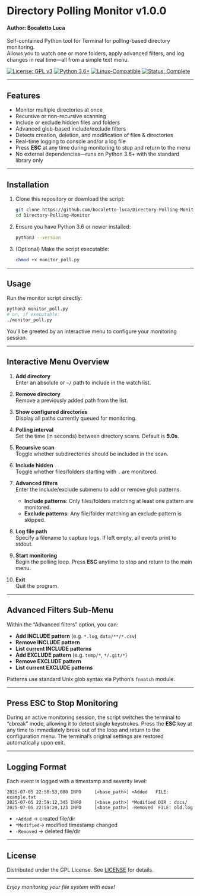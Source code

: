 # Directory Polling Monitor v1.0.0
#### Author: Bocaletto Luca

Self-contained Python tool for Terminal for polling-based directory monitoring.  
Allows you to watch one or more folders, apply advanced filters, and log changes in real time—all from a simple text menu.

[![License: GPL v3](https://img.shields.io/badge/License-GPLv3-blue?style=for-the-badge&logo=gnu)](LICENSE) [![Python 3.6+](https://img.shields.io/badge/Python-3.6%2B-blue?style=for-the-badge&logo=python)](https://www.python.org/) [![Linux-Compatible](https://img.shields.io/badge/Linux-Compatible-blue?style=for-the-badge&logo=linux)](https://www.kernel.org/) [![Status: Complete](https://img.shields.io/badge/Status-Complete-brightgreen?style=for-the-badge)](https://github.com/bocaletto-luca/Directory-Monitor)

---

## Features

- Monitor multiple directories at once
- Recursive or non-recursive scanning
- Include or exclude hidden files and folders
- Advanced glob-based include/exclude filters
- Detects creation, deletion, and modification of files & directories
- Real-time logging to console and/or a log file
- Press **ESC** at any time during monitoring to stop and return to the menu
- No external dependencies—runs on Python 3.6+ with the standard library only

---

## Installation

1. Clone this repository or download the script:
   ```bash
   git clone https://github.com/bocaletto-luca/Directory-Polling-Monitor.git
   cd Directory-Polling-Monitor
   ```

2. Ensure you have Python 3.6 or newer installed:
   ```bash
   python3 --version
   ```

3. (Optional) Make the script executable:
   ```bash
   chmod +x monitor_poll.py
   ```

---

## Usage

Run the monitor script directly:
```bash
python3 monitor_poll.py
# or, if executable:
./monitor_poll.py
```

You’ll be greeted by an interactive menu to configure your monitoring session.

---

## Interactive Menu Overview

1. **Add directory**  
   Enter an absolute or `~/` path to include in the watch list.

2. **Remove directory**  
   Remove a previously added path from the list.

3. **Show configured directories**  
   Display all paths currently queued for monitoring.

4. **Polling interval**  
   Set the time (in seconds) between directory scans. Default is **5.0s**.

5. **Recursive scan**  
   Toggle whether subdirectories should be included in the scan.

6. **Include hidden**  
   Toggle whether files/folders starting with `.` are monitored.

7. **Advanced filters**  
   Enter the include/exclude submenu to add or remove glob patterns.  
   - **Include patterns**: Only files/folders matching at least one pattern are monitored.  
   - **Exclude patterns**: Any file/folder matching an exclude pattern is skipped.

8. **Log file path**  
   Specify a filename to capture logs. If left empty, all events print to stdout.

9. **Start monitoring**  
   Begin the polling loop. Press **ESC** anytime to stop and return to the main menu.

0. **Exit**  
   Quit the program.

---

## Advanced Filters Sub-Menu

Within the “Advanced filters” option, you can:  
- **Add INCLUDE pattern** (e.g. `*.log`, `data/**/*.csv`)  
- **Remove INCLUDE pattern**  
- **List current INCLUDE patterns**  
- **Add EXCLUDE pattern** (e.g. `temp/*`, `*/.git/*`)  
- **Remove EXCLUDE pattern**  
- **List current EXCLUDE patterns**  

Patterns use standard Unix glob syntax via Python’s `fnmatch` module.

---

## Press ESC to Stop Monitoring

During an active monitoring session, the script switches the terminal to “cbreak” mode, allowing it to detect single keystrokes. Press the **ESC** key at any time to immediately break out of the loop and return to the configuration menu. The terminal’s original settings are restored automatically upon exit.

---

## Logging Format

Each event is logged with a timestamp and severity level:  
```
2025-07-05 22:58:53,080 INFO     [<base_path>] +Added   FILE: example.txt
2025-07-05 22:59:12,345 INFO     [<base_path>] *Modified DIR : docs/
2025-07-05 22:59:20,123 INFO     [<base_path>] -Removed  FILE: old.log
```

- `+Added`   → created file/dir  
- `*Modified`→ modified timestamp changed  
- `-Removed` → deleted file/dir  

---

## License

Distributed under the GPL License. See [LICENSE](LICENSE) for details.  

---

_Enjoy monitoring your file system with ease!_

